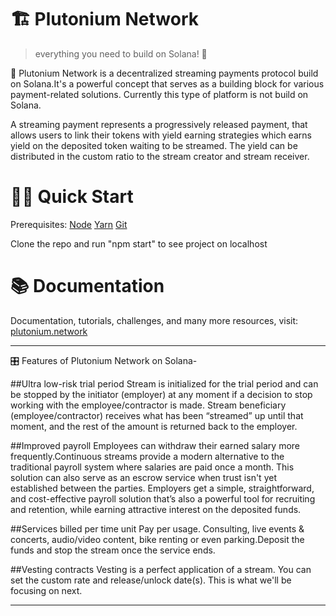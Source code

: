 
# 🏗 Plutonium Network

> everything you need to build on Solana! 🚀

🧪 Plutonium Network is a decentralized streaming payments protocol build on Solana.It's a powerful concept that serves as a building block for various payment-related solutions. Currently this type of platform is not build on Solana.

A streaming payment represents a progressively released payment, that allows users to link their tokens with yield earning strategies which earns yield on the deposited token waiting to be streamed. The yield can be distributed in the custom ratio to the stream creator and stream receiver.


# 🏄‍♂️ Quick Start

Prerequisites:
[Node](https://nodejs.org/en/download/)
[Yarn](https://classic.yarnpkg.com/en/docs/install/)
[Git](https://git-scm.com/downloads)

Clone the repo and run "npm start" to see project on localhost

# 📚 Documentation

Documentation, tutorials, challenges, and many more resources, visit: [plutonium.network](https://plutonium.network/doc)


---

🎛 Features of Plutonium Network on Solana-

##Ultra low-risk trial period
Stream is initialized for the trial period and can be stopped by the initiator (employer) at any moment if a 
decision to stop working with the employee/contractor is made.
Stream beneficiary (employee/contractor) receives what has been “streamed” up until that moment, and 
the rest of the amount is returned back to the employer.

##Improved payroll
Employees can withdraw their earned salary more frequently.Continuous streams provide a modern alternative to the traditional payroll system where salaries are paid once a month. This solution can also serve as an escrow service when trust isn't yet established between the parties.
Employers get a simple, straightforward, and cost-effective payroll solution that’s also a powerful tool for 
recruiting and retention, while earning attractive interest on the deposited funds.

##Services billed per time unit
Pay per usage. Consulting, live events & concerts, audio/video content, bike renting or even parking.Deposit the funds and stop the stream once the service ends. 

##Vesting contracts
Vesting is a perfect application of a stream. You can set the custom rate and release/unlock date(s). This is what we'll be focusing on next.


---
